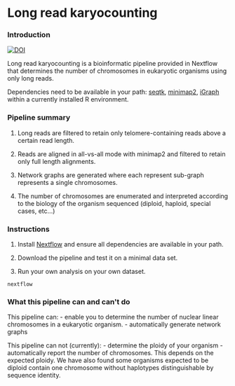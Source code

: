 # Long read karyocounting

### Introduction

[![DOI](https://zenodo.org/badge/419751237.svg)](https://zenodo.org/badge/latestdoi/419751237)

Long read karyocounting is a bioinformatic pipeline provided in Nextflow that determines the number of chromosomes in eukaryotic organisms using only long reads. 

Dependencies need to be available in your path: [seqtk](https://github.com/lh3/seqtk), [minimap2](https://github.com/lh3/minimap2), [iGraph](https://igraph.org/r/) within a currently installed R environment.

### Pipeline summary

1) Long reads are filtered to retain only telomere-containing reads above a certain read length. 

2) Reads are aligned in all-vs-all mode with minimap2 and filtered to retain only full length alignments. 

3) Network graphs are generated where each represent sub-graph represents a single chromosomes. 

4) The number of chromosomes are enumerated and interpreted according to the biology of the organism sequenced (diploid, haploid, special cases, etc...)

### Instructions 

1) Install [Nextflow](https://www.nextflow.io/) and ensure all dependencies are available in your path. 

2) Download the pipeline and test it on a minimal data set. 

3) Run your own analysis on your own dataset. 

```
nextflow 
```

### What this pipeline can and can't do

This pipeline can:
    - enable you to determine the number of nuclear linear chromosomes in a eukaryotic organism. 
    - automatically generate network graphs

This pipeline can not (currently):
    - determine the ploidy of your organism
    - automatically report the number of chromosomes. This depends on the expected ploidy. We have also found some organisms expected to be diploid contain one chromosome without haplotypes distinguishable by sequence identity.

